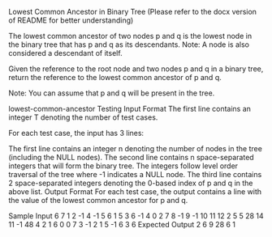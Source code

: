 Lowest Common Ancestor in Binary Tree (Please refer to the docx version of README for better understanding)


The lowest common ancestor of two nodes p and q is the lowest node in the binary tree that has p and q as its descendants.
Note: A node is also considered a descendant of itself.

Given the reference to the root node and two nodes p and q in a binary tree, return the reference to the lowest common ancestor of p and q.

Note: You can assume that p and q will be present in the tree.

lowest-common-ancestor
Testing
Input Format
The first line contains an integer T denoting the number of test cases.

For each test case, the input has 3 lines:

The first line contains an integer n denoting the number of nodes in the tree (including the NULL nodes).
The second line contains n space-separated integers that will form the binary tree. The integers follow level order traversal of the tree where -1 indicates a NULL node.
The third line contains 2 space-separated integers denoting the 0-based index of p and q in the above list.
Output Format
For each test case, the output contains a line with the value of the lowest common ancestor for p and q.

Sample Input
6
7
1 2 -1 4 -1 5 6
1 5
3
6 -1 4
0 2
7
8 -1 9 -1 10 11 12
2 5
5
28 14 11 -1 48
4 2
1
6
0 0
7
3 -1 2 1 5 -1 6
3 6
Expected Output
2
6
9
28
6
1